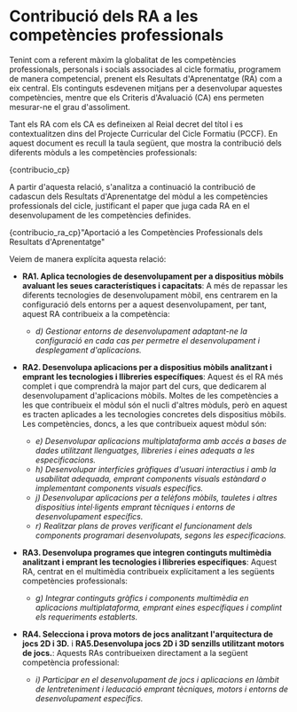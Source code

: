 # Contribució dels RA a les competències professionals

<!-- 
De la guía:
-->

Tenint com a referent màxim la globalitat de les competències professionals, personals i socials associades al cicle formatiu, programem de manera competencial, prenent els Resultats d'Aprenentatge (RA) com a eix central. Els continguts esdevenen mitjans per a desenvolupar aquestes competències, mentre que els Criteris d'Avaluació (CA) ens permeten mesurar-ne el grau d'assoliment.

Tant els RA com els CA es defineixen al Reial decret del títol i es contextualitzen dins del Projecte Curricular del Cicle Formatiu (PCCF). En aquest document es recull la taula següent, que mostra la contribució dels diferents mòduls a les competències professionals:

<!-- Aquesta taula és la mateixa que utilitzem al PCCF -->

{contribucio_cp}

A partir d'aquesta relació, s'analitza a continuació la contribució de cadascun dels Resultats d'Aprenentatge del mòdul a les competències professionals del cicle, justificant el paper que juga cada RA en el desenvolupament de les competències definides.

<!-- Aquesta informació la tenim al RD del títol, concretament en la descripció de cada mòdul quan diu: "La formación del módulo contribuye a alcanzar los objetivos generales ... del ciclo formativo y las competencias .... del título". (són estes últimes les que ens interessen, però centrant-nos només en les que són competències professionals -les primeres-) -->

{contribucio_ra_cp}"Aportació a les Competències Professionals dels Resultats d'Aprenentatge"

Veiem de manera explícita aquesta relació:

* **RA1. Aplica tecnologies de desenvolupament per a dispositius mòbils avaluant les seues característiques i capacitats**: A més de repassar les diferents tecnologies de desenvolupament mòbil, ens centrarem en la configuració dels entorns per a aquest desenvolupament, per tant, aquest RA contribueix a la competència:
    * *d) Gestionar entorns de desenvolupament adaptant-ne la configuració en cada cas per permetre el desenvolupament i desplegament d'aplicacions.*
* **RA2. Desenvolupa aplicacions per a dispositius mòbils analitzant i emprant les tecnologies i llibreries específiques**: Aquest és el RA més complet i que comprendrà la major part del curs, que dedicarem al desenvolupament d'aplicacions mòbils. Moltes de les competències a les que contribueix el mòdul són el nucli d'altres mòduls, però en aquest es tracten aplicades a les tecnologies concretes dels dispositius mòbils. Les competències, doncs, a les que contribueix aquest mòdul són:
    * *e) Desenvolupar aplicacions multiplataforma amb accés a bases de dades utilitzant llenguatges, llibreries i eines adequats a les especificacions.*
    * *h) Desenvolupar interfícies gràfiques d'usuari interactius i amb la usabilitat adequada, emprant components visuals estàndard o implementant components visuals específics.*
    * *j) Desenvolupar aplicacions per a telèfons mòbils, tauletes i altres dispositius intel·ligents emprant tècniques i entorns de desenvolupament específics.*
    * *r) Realitzar plans de proves verificant el funcionament dels components programari desenvolupats, segons les especificacions.*
    
* **RA3. Desenvolupa programes que integren continguts multimèdia analitzant i emprant les tecnologies i llibreries específiques**: Aquest RA, centrat en el multimèdia contribueix explícitament a les següents competències professionals:
    * *g) Integrar continguts gràfics i components multimèdia en aplicacions multiplataforma, emprant eines específiques i complint els requeriments establerts.*
* **RA4. Selecciona i prova motors de jocs analitzant l'arquitectura de jocs 2D i 3D.** i **RA5.Desenvolupa jocs 2D i 3D senzills utilitzant motors de jocs.**: Aquests RAs contribueixen directament a la següent competència professional:
  * *i) Participar en el desenvolupament de jocs i aplicacions en làmbit de lentreteniment i leducació emprant tècniques, motors i entorns de desenvolupament específics.*
  
